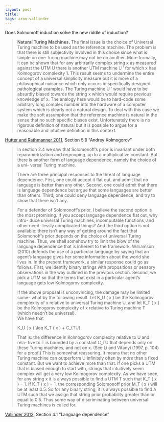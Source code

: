 ```yaml
---
layout: post
title:
tags: aron-vallinder
---
```


<p>Does Solmomoff induction solve the new riddle of induction?</p>
<blockquote><p><strong>Natural Turing Machines.</strong> The final issue is the choice of Universal Turing machine to be used as the reference machine. The problem is that there is still subjectivity involved in this choice since what is simple on one Turing machine may not be on another. More formally, it can be shown that for any arbitrarily complex string x as measured against the UTM U there is another UTM machine U ′ for which x has Kolmogorov complexity 1. This result seems to undermine the entire concept of a universal simplicity measure but it is more of a philosophical nuisance which only occurs in specifically designed pathological examples. The Turing machine U ′ would have to be absurdly biased towards the string x which would require previous knowledge of x. The analogy here would be to hard-code some arbitrary long complex number into the hardware of a computer system which is clearly not a natural design. To deal with this case we make the soft assumption that the reference machine is natural in the sense that no such specific biases exist. Unfortunately there is no rigorous definition of natural but it is possible to argue for a reasonable and intuitive definition in this context.</p></blockquote>
<p><a href="https://arxiv.org/abs/1105.5721">Hutter and Rathmanner 2011</a>, Section 5.9 “Andrey Kolmogorov”</p>
<blockquote><p>In section 2.4 we saw that Solomonoff’s prior is invariant under both reparametrization and regrouping, up to a multiplicative constant. But there is another form of language dependence, namely the choice of a uni- versal Turing machine.</p>
<p>There are three principal responses to the threat of language dependence. First, one could accept it flat out, and admit that no language is better than any other. Second, one could admit that there is language dependence but argue that some languages are better than others. Third, one could deny language dependence, and try to show that there isn’t any.</p>
<p>For a defender of Solomonoff’s prior, I believe the second option is the most promising. If you accept language dependence flat out, why intro- duce universal Turing machines, incomputable functions, and other need- lessly complicated things? And the third option is not available: there isn’t any way of getting around the fact that Solomonoff’s prior depends on the choice of universal Turing machine. Thus, we shall somehow try to limit the blow of the language dependence that is inherent to the framework. Williamson (2010) defends the use of a particular language by saying that an agent’s language gives her some information about the world she lives in. In the present framework, a similar response could go as follows. First, we identify binary strings with propositions or sensory observations in the way outlined in the previous section. Second, we pick a UTM so that the terms that exist in a particular agent’s language gets low Kolmogorov complexity.</p>
<p>If the above proposal is unconvincing, the damage may be limited some- what by the following result. Let K_U ( x ) be the Kolmogorov complexity of x relative to universal Turing machine U, and let K_T ( x ) be the Kolmogorov complexity of x relative to Turing machine T (which needn’t be universal).<br />
We have that</p>
<p>K_U ( x ) \leq K_T ( x ) + C_{TU}</p>
<p>That is: the difference in Kolmogorov complexity relative to U and rela- tive to T is bounded by a constant C_TU that depends only on these Turing machines, and not on x. (See Li and Vitanyi (1997, p. 104) for a proof.) This is somewhat reassuring. It means that no other Turing machine can outperform U infinitely often by more than a fixed constant. But we want to achieve more than that. If one picks a UTM that is biased enough to start with, strings that intuitively seem complex will get a very low Kolmogorov complexity. As we have seen, for any string x it is always possible to find a UTM T such that K_T ( x ) = 1. If K_T ( x ) = 1, the corresponding Solomonoff prior M_T ( x ) will be at least 0.5. So for any binary string, it is always possible to find a UTM such that we assign that string prior probability greater than or equal to 0.5. Thus some way of discriminating between universal Turing machines is called for.</p></blockquote>
<p><a href="http://lup.lub.lu.se/student-papers/record/3577211">Vallinder 2012</a>, Section 4.1 “Language dependence”</p>
